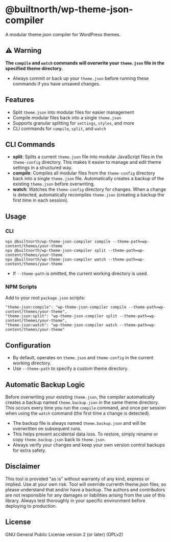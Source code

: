 # @builtnorth/wp-theme-json-compiler

A modular theme.json compiler for WordPress themes.

## ⚠️ Warning

**The `compile` and `watch` commands will overwrite your `theme.json` file in the specified theme directory.**

- Always commit or back up your `theme.json` before running these commands if you have unsaved changes.

## Features

- Split `theme.json` into modular files for easier management
- Compile modular files back into a single `theme.json`
- Supports granular splitting for `settings`, `styles`, and more
- CLI commands for `compile`, `split`, and `watch`

## CLI Commands

- **split**: Splits a current `theme.json` file into modular JavaScript files in the `theme-config` directory. This makes it easier to manage and edit theme settings in a structured way.
- **compile**: Compiles all modular files from the `theme-config` directory back into a single `theme.json` file. Automatically creates a backup of the existing `theme.json` before overwriting.
- **watch**: Watches the `theme-config` directory for changes. When a change is detected, automatically recompiles `theme.json` (creating a backup the first time in each session).

## Usage

### CLI

```
npx @builtnorth/wp-theme-json-compiler compile --theme-path=wp-content/themes/your-theme
npx @builtnorth/wp-theme-json-compiler split --theme-path=wp-content/themes/your-theme
npx @builtnorth/wp-theme-json-compiler watch --theme-path=wp-content/themes/your-theme
```

- If `--theme-path` is omitted, the current working directory is used.

### NPM Scripts

Add to your root `package.json` scripts:

```
"theme-json:compile": "wp-theme-json-compiler compile --theme-path=wp-content/themes/your-theme",
"theme-json:split": "wp-theme-json-compiler split --theme-path=wp-content/themes/your-theme",
"theme-json:watch": "wp-theme-json-compiler watch --theme-path=wp-content/themes/your-theme"
```

## Configuration

- By default, operates on `theme.json` and `theme-config` in the current working directory.
- Use `--theme-path` to specify a custom theme directory.

## Automatic Backup Logic

Before overwriting your existing `theme.json`, the compiler automatically creates a backup named `theme.backup.json` in the same theme directory. This occurs every time you run the `compile` command, and once per session when using the `watch` command (the first time a change is detected).

- The backup file is always named `theme.backup.json` and will be overwritten on subsequent runs.
- This helps prevent accidental data loss. To restore, simply rename or copy `theme.backup.json` back to `theme.json`.
- Always verify your changes and keep your own version control backups for extra safety.

## Disclaimer

This tool is provided "as is" without warranty of any kind, express or implied. Use at your own risk. Tool will override currenth theme.json files, so please understand that and/or have a backup. The authors and contributors are not responsible for any damages or liabilities arising from the use of this library. Always test thoroughly in your specific environment before deploying to production.

## License

GNU General Public License version 2 (or later) (GPLv2)
